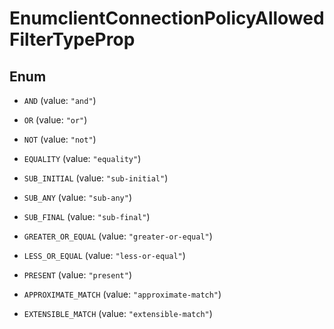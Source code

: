 

# EnumclientConnectionPolicyAllowedFilterTypeProp

## Enum


* `AND` (value: `"and"`)

* `OR` (value: `"or"`)

* `NOT` (value: `"not"`)

* `EQUALITY` (value: `"equality"`)

* `SUB_INITIAL` (value: `"sub-initial"`)

* `SUB_ANY` (value: `"sub-any"`)

* `SUB_FINAL` (value: `"sub-final"`)

* `GREATER_OR_EQUAL` (value: `"greater-or-equal"`)

* `LESS_OR_EQUAL` (value: `"less-or-equal"`)

* `PRESENT` (value: `"present"`)

* `APPROXIMATE_MATCH` (value: `"approximate-match"`)

* `EXTENSIBLE_MATCH` (value: `"extensible-match"`)



